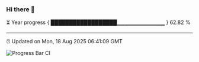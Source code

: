 ### Hi there 👋

⏳ Year progress { ██████████████████▁▁▁▁▁▁▁▁▁▁▁▁ } 62.82 %

---

⏰ Updated on Mon, 18 Aug 2025 06:41:09 GMT

![Progress Bar CI](https://github.com/ZhaoGui/ZhaoGui/workflows/Progress%20Bar%20CI/badge.svg)

